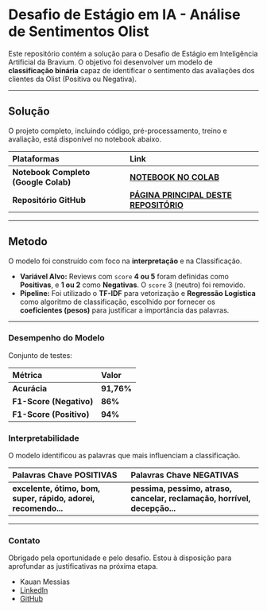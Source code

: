 # Desafio de Estágio em IA - Análise de Sentimentos Olist

Este repositório contém a solução para o Desafio de Estágio em Inteligência Artificial da Bravium. O objetivo foi desenvolver um modelo de **classificação binária** capaz de identificar o sentimento das avaliações dos clientes da Olist (Positiva ou Negativa).

---

## Solução

O projeto completo, incluindo código, pré-processamento, treino e avaliação, está disponível no notebook abaixo.

| Plataformas | Link |
| :--- | :--- |
| **Notebook Completo (Google Colab)** | **[NOTEBOOK NO COLAB](https://colab.research.google.com/drive/19xa4bDiOyBAmDuHP-eQfQ9Tp91rfNbax?usp=sharing)** |
| **Repositório GitHub** | **[PÁGINA PRINCIPAL DESTE REPOSITÓRIO](https://github.com/Kauan-Messias/Desafio-Bravium-Analise-Sentimento)** |

---

## Metodo

O modelo foi construído com foco na **interpretação** e na Classificação.

* **Variável Alvo:** Reviews com `score` **4 ou 5** foram definidas como **Positivas**, e **1 ou 2** como **Negativas**. O `score` 3 (neutro) foi removido.
* **Pipeline:** Foi utilizado o **TF-IDF** para vetorização e **Regressão Logística** como algoritmo de classificação, escolhido por fornecer os **coeficientes (pesos)** para justificar a importância das palavras.

---

### Desempenho do Modelo

Conjunto de testes:

| Métrica | Valor |
| :--- | :--- |
| **Acurácia** | **91,76%** |
| **F1-Score (Negativo)** | **86%** |
| **F1-Score (Positivo)** | **94%** |

### Interpretabilidade

O modelo identificou as palavras que mais influenciam a classificação.

| Palavras Chave **POSITIVAS** | Palavras Chave **NEGATIVAS** |
| :--- | :--- |
| **excelente, ótimo, bom, super, rápido, adorei, recomendo...** | **pessima, pessimo, atraso, cancelar, reclamação, horrível, decepção...** |

---

### Contato

Obrigado pela oportunidade e pelo desafio. Estou à disposição para aprofundar as justificativas na próxima etapa.

* Kauan Messias
* [LinkedIn](https://www.linkedin.com/in/kauan-messias/)
* [GitHub](https://www.linkedin.com/in/kauan-messias/)
